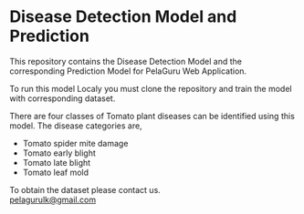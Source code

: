 # Disease Detection Model and Prediction
This repository contains the Disease Detection Model and the corresponding Prediction Model for PelaGuru Web Application.

To run this model Localy you must clone the repository and train the model with corresponding dataset.

There are four classes of Tomato plant diseases can be identified using this model. The disease categories are,
* Tomato spider mite damage
* Tomato early blight
* Tomato late blight
* Tomato leaf mold

To obtain the dataset please contact us.
<br>
pelagurulk@gmail.com
